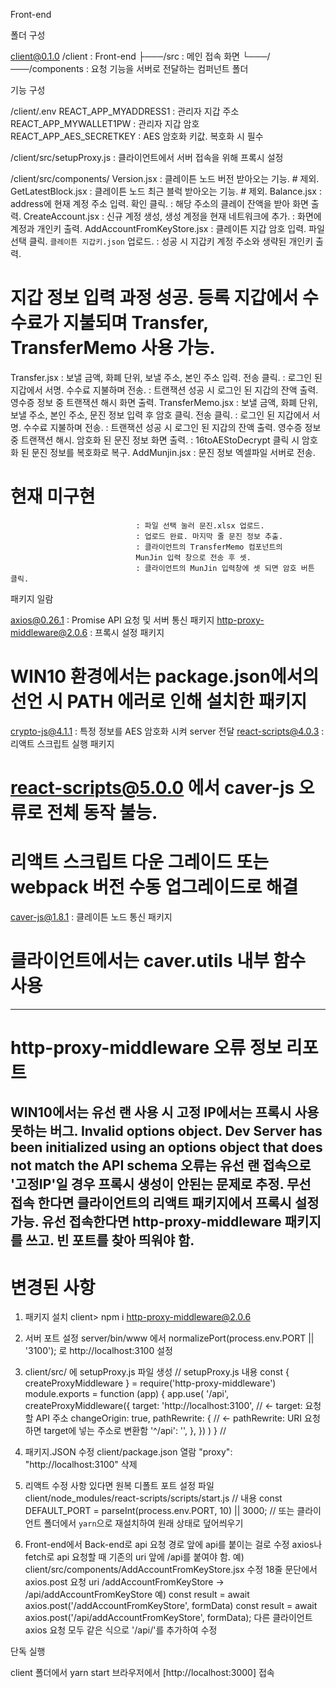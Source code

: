 Front-end


폴더 구성

client@0.1.0 /client            : Front-end
├───/src                        : 메인 접속 화면
└───/───/components             : 요청 기능을 서버로 전달하는 컴퍼넌트 폴더

기능 구성

/client/.env
REACT_APP_MYADDRESS1            : 관리자 지갑 주소
REACT_APP_MYWALLET1PW           : 관리자 지갑 암호
REACT_APP_AES_SECRETKEY         : AES 암호화 키값. 복호화 시 필수

/client/src/setupProxy.js       : 클라이언트에서 서버 접속을 위해 프록시 설정

/client/src/components/
Version.jsx                     : 클레이튼 노드 버전 받아오는 기능. # 제외.
GetLatestBlock.jsx              : 클레이튼 노드 최근 블럭 받아오는 기능. # 제외.
Balance.jsx                     : address에 현재 계정 주소 입력. 확인 클릭.
                                : 해당 주소의 클레이 잔액을 받아 화면 출력.
CreateAccount.jsx               : 신규 계정 생성, 생성 계정을 현재 네트워크에 추가.
                                : 화면에 계정과 개인키 출력.
AddAccountFromKeyStore.jsx      : 클레이튼 지갑 암호 입력. 파일 선택 클릭. `클레이튼 지갑키.json` 업로드.
                                : 성공 시 지갑키 계정 주소와 생략된 개인키 출력.
# 지갑 정보 입력 과정 성공. 등록 지갑에서 수수료가 지불되며 Transfer, TransferMemo 사용 가능.
Transfer.jsx                    : 보낼 금액, 화폐 단위, 보낼 주소, 본인 주소 입력. 전송 클릭.
                                : 로그인 된 지갑에서 서명. 수수료 지불하며 전송.
                                : 트랜잭션 성공 시 로그인 된 지갑의 잔액 출력. 영수증 정보 중 트랜잭션 해시 화면 출력.
TransferMemo.jsx                : 보낼 금액, 화폐 단위, 보낼 주소, 본인 주소, 문진 정보 입력 후 암호 클릭. 전송 클릭.
                                : 로그인 된 지갑에서 서명. 수수료 지불하며 전송.
                                : 트랜잭션 성공 시 로그인 된 지갑의 잔액 출력. 영수증 정보 중 트랜잭션 해시. 암호화 된 문진 정보 화면 출력.
                                : 16toAEStoDecrypt 클릭 시 암호화 된 문진 정보를 복호화로 복구.
AddMunjin.jsx                   : 문진 정보 엑셀파일 서버로 전송.
# 현재 미구현
                                : 파일 선택 눌러 문진.xlsx 업로드.
                                : 업로드 완료. 마지막 줄 문진 정보 추출.
                                : 클라이언트의 TransferMemo 컴포넌트의
                                MunJin 입력 창으로 전송 후 셋.
                                : 클라이언트의 MunJin 입력창에 셋 되면 암호 버튼 클릭.


패키지 일람

axios@0.26.1                    : Promise API 요청 및 서버 통신 패키지
http-proxy-middleware@2.0.6     : 프록시 설정 패키지
# WIN10 환경에서는 package.json에서의 선언 시 PATH 에러로 인해 설치한 패키지
crypto-js@4.1.1                 : 특정 정보를 AES 암호화 시켜 server 전달
react-scripts@4.0.3             : 리액트 스크립트 실행 패키지
# react-scripts@5.0.0 에서 caver-js 오류로 전체 동작 불능.
# 리액트 스크립트 다운 그레이드 또는 webpack 버전 수동 업그레이드로 해결
caver-js@1.8.1                  : 클레이튼 노드 통신 패키지
# 클라이언트에서는 caver.utils 내부 함수 사용
---------------------------------------------------------------------------------
# http-proxy-middleware 오류 정보 리포트

WIN10에서는 유선 랜 사용 시 고정 IP에서는 프록시 사용 못하는 버그.
Invalid options object. Dev Server has been initialized using an options object that does not match the API schema
오류는 유선 랜 접속으로 '고정IP'일 경우 프록시 생성이 안된는 문제로 추정.
무선 접속 한다면 클라이언트의 리액트 패키지에서 프록시 설정 가능.
유선 접속한다면 http-proxy-middleware 패키지를 쓰고. 빈 포트를 찾아 띄워야 함.
---------------------------------------------------------------------------------
# 변경된 사항

1. 패키지 설치
client> npm i http-proxy-middleware@2.0.6

2. 서버 포트 설정
server/bin/www 에서 normalizePort(process.env.PORT || '3100'); 로 
http://localhost:3100 설정

3. client/src/ 에 setupProxy.js 파일 생성
// setupProxy.js 내용
const { createProxyMiddleware } = require('http-proxy-middleware')
module.exports = function (app) {
  app.use(
    '/api',
    createProxyMiddleware({
      target: 'http://localhost:3100',  // <- target: 요청할 API 주소
      changeOrigin: true,
      pathRewrite: {                    // <- pathRewrite: URI 요청하면 target에 넣는 주소로 변환함
        '^/api': '',
      },
    })
  )
}
//

4. 패키지.JSON 수정
client/package.json 열람
"proxy": "http://localhost:3100" 삭제

5. 리액트 수정 사항 있다면 원복
디폴트 포트 설정 파일
client/node_modules/react-scripts/scripts/start.js
// 내용
const DEFAULT_PORT = parseInt(process.env.PORT, 10) || 3000;
//
또는 클라이언트 폴더에서 `yarn`으로 재설치하여 원래 상태로 덮어씌우기

6. Front-end에서 Back-end로 api 요청 경로 앞에 api를 붙이는 걸로 수정
axios나 fetch로 api 요청할 때 기존의 uri 앞에 /api를 붙여야 함.
예) client/src/components/AddAccountFromKeyStore.jsx 수정
18줄 문단에서 axios.post 요청 uri
/addAccountFromKeyStore -> /api/addAccountFromKeyStore
예)
const result = await axios.post('/addAccountFromKeyStore', formData)
const result = await axios.post('/api/addAccountFromKeyStore', formData);
다른 클라이언트 axios 요청 모두 같은 식으로 '/api/'를 추가하여 수정


단독 실행

client 폴더에서 yarn start
브라우저에서 [http://localhost:3000] 접속
